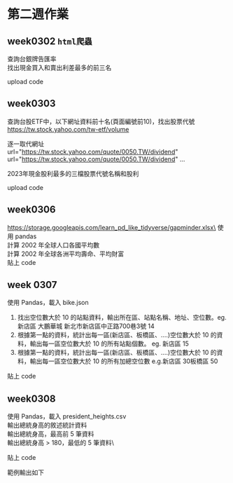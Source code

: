 # 第二週作業

## week0302 `html爬蟲`
查詢台銀牌告匯率\
找出現金買入和賣出利差最多的前三名

upload code

## week0303
查詢台股ETF中，以下網址資料前十名(頁面編號前10)，找出股票代號
https://tw.stock.yahoo.com/tw-etf/volume

逐一取代網址\
url="https://tw.stock.yahoo.com/quote/0050.TW/dividend"
url="https://tw.stock.yahoo.com/quote/0050.TW/dividend"
...

2023年現金股利最多的三檔股票代號名稱和股利

upload code

## week0306
https://storage.googleapis.com/learn_pd_like_tidyverse/gapminder.xlsx\
使用 pandas\
計算 2002 年全球人口各國平均數\
計算 2002 年全球各洲平均壽命、平均財富\
貼上 code

## week 0307
使用 Pandas，載入 bike.json
1. 找出空位數大於 10 的站點資料，輸出所在區、站點名稱、地址、空位數。eg. 新店區 大鵬華城 新北市新店區中正路700巷3號 14
2. 根據第一點的資料，統計出每一區(新店區、板橋區、....)空位數大於 10 的資料，輸出每一區空位數大於 10 的所有站點個數。
eg. 新店區 15
3. 根據第一點的資料，統計出每一區(新店區、板橋區、....)空位數大於 10 的資料，輸出每一區空位數大於 10 的所有加總空位數
e.g.新店區 30板橋區 50

貼上 code

## week0308
使用 Pandas，載入 president_heights.csv\
輸出總統身高的敘述統計資料\
輸出總統身高，最高前 5 筆資料\
輸出總統身高 > 180，最低的 5 筆資料\

貼上 code

範例輸出如下